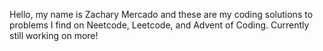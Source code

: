 Hello, my name is Zachary Mercado and these are my coding solutions to problems I find on Neetcode, Leetcode, and Advent of Coding. Currently still working on more!
